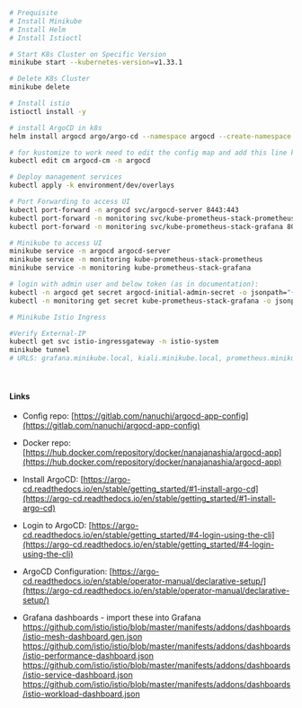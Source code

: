```bash
# Prequisite
# Install Minikube
# Install Helm
# Install Istioctl

# Start K8s Cluster on Specific Version
minikube start --kubernetes-version=v1.33.1

# Delete K8s Cluster
minikube delete

# Install istio
istioctl install -y

# install ArgoCD in k8s
helm install argocd argo/argo-cd --namespace argocd --create-namespace --set global.domain=argocd.minikube.local --set server.config.url=https://argocd.minikube.local --set server.ingress.enabled=false --set dex.enabled=false --set server.extraArgs[0]=--insecure

# for kustomize to work need to edit the config map and add this line kustomize.buildOptions: --enable-helm to the data section
kubectl edit cm argocd-cm -n argocd

# Deploy management services
kubectl apply -k environment/dev/overlays

# Port Forwarding to access UI
kubectl port-forward -n argocd svc/argocd-server 8443:443
kubectl port-forward -n monitoring svc/kube-prometheus-stack-prometheus 9090:9090
kubectl port-forward -n monitoring svc/kube-prometheus-stack-grafana 8080:80

# Minikube to access UI
minikube service -n argocd argocd-server
minikube service -n monitoring kube-prometheus-stack-prometheus
minikube service -n monitoring kube-prometheus-stack-grafana

# login with admin user and below token (as in documentation):
kubectl -n argocd get secret argocd-initial-admin-secret -o jsonpath="{.data.password}" | base64 --decode
kubectl -n monitoring get secret kube-prometheus-stack-grafana -o jsonpath="{.data.admin-password}" | base64 --decode

# Minikube Istio Ingress

#Verify External-IP
kubectl get svc istio-ingressgateway -n istio-system
minikube tunnel
# URLS: grafana.minikube.local, kiali.minikube.local, prometheus.minikube.local

```
</br>

#### Links

* Config repo: [https://gitlab.com/nanuchi/argocd-app-config](https://gitlab.com/nanuchi/argocd-app-config)

* Docker repo: [https://hub.docker.com/repository/docker/nanajanashia/argocd-app](https://hub.docker.com/repository/docker/nanajanashia/argocd-app)

* Install ArgoCD: [https://argo-cd.readthedocs.io/en/stable/getting_started/#1-install-argo-cd](https://argo-cd.readthedocs.io/en/stable/getting_started/#1-install-argo-cd)

* Login to ArgoCD: [https://argo-cd.readthedocs.io/en/stable/getting_started/#4-login-using-the-cli](https://argo-cd.readthedocs.io/en/stable/getting_started/#4-login-using-the-cli)

* ArgoCD Configuration: [https://argo-cd.readthedocs.io/en/stable/operator-manual/declarative-setup/](https://argo-cd.readthedocs.io/en/stable/operator-manual/declarative-setup/)

* Grafana dashboards - import these into Grafana
https://github.com/istio/istio/blob/master/manifests/addons/dashboards/istio-mesh-dashboard.gen.json
https://github.com/istio/istio/blob/master/manifests/addons/dashboards/istio-performance-dashboard.json
https://github.com/istio/istio/blob/master/manifests/addons/dashboards/istio-service-dashboard.json
https://github.com/istio/istio/blob/master/manifests/addons/dashboards/istio-workload-dashboard.json